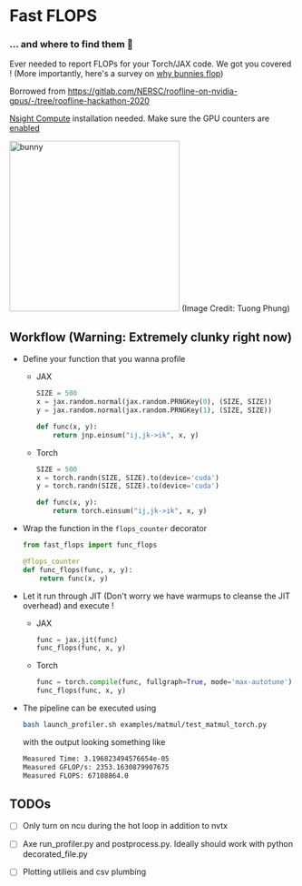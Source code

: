 # Fast FLOPS
### ... and where to find them 🐇 

Ever needed to report FLOPs for your Torch/JAX code. We got you covered ! (More importantly, here's a survey on [why bunnies flop](https://rabbit.org/behavior/reading-your-rabbits-behavior/))

Borrowed from https://gitlab.com/NERSC/roofline-on-nvidia-gpus/-/tree/roofline-hackathon-2020

[Nsight Compute](https://developer.nvidia.com/nsight-compute) installation needed. Make sure the GPU counters are [enabled](https://developer.nvidia.com/ERR_NVGPUCTRPERM)

<img src="./logo/fast_flops_tuong.jpeg" alt="bunny" width="300"/> 
(Image Credit: Tuong Phung)

## Workflow (Warning: Extremely clunky right now)

- Define your function that you wanna profile

    - JAX
        ```python
        SIZE = 500
        x = jax.random.normal(jax.random.PRNGKey(0), (SIZE, SIZE))
        y = jax.random.normal(jax.random.PRNGKey(1), (SIZE, SIZE))

        def func(x, y):
            return jnp.einsum("ij,jk->ik", x, y)
        ```

    - Torch
        ```python
        SIZE = 500
        x = torch.randn(SIZE, SIZE).to(device='cuda')
        y = torch.randn(SIZE, SIZE).to(device='cuda')

        def func(x, y):
            return torch.einsum("ij,jk->ik", x, y)
        ```

- Wrap the function in the `flops_counter` decorator
    
    ```python
    from fast_flops import func_flops

    @flops_counter
    def func_flops(func, x, y):
        return func(x, y)
    ```

- Let it run through JIT (Don't worry we have warmups to cleanse the JIT overhead) and execute !
    - JAX
        ```python
        func = jax.jit(func)
        func_flops(func, x, y)
        ```

    - Torch
        ```python
        func = torch.compile(func, fullgraph=True, mode='max-autotune')
        func_flops(func, x, y)
        ```

- The pipeline can be executed using
    ```bash
    bash launch_profiler.sh examples/matmul/test_matmul_torch.py
    ```
  with the output looking something like

  ```bash
  Measured Time: 3.196823494576654e-05
  Measured GFLOP/s: 2353.1630879907675
  Measured FLOPS: 67108864.0
  ```


## TODOs

- [ ] Only turn on ncu during the hot loop in addition to nvtx
- [ ] Axe run_profiler.py and postprocess.py. Ideally should work with python decorated_file.py
- [ ] Plotting utilieis and csv plumbing

